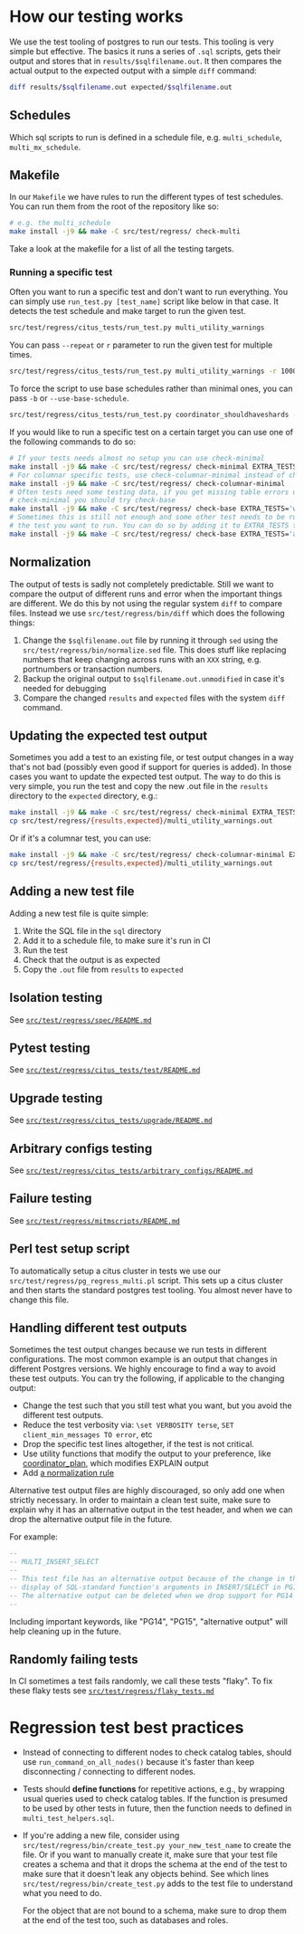 # How our testing works

We use the test tooling of postgres to run our tests. This tooling is very
simple but effective. The basics it runs a series of `.sql` scripts, gets
their output and stores that in `results/$sqlfilename.out`. It then compares the
actual output to the expected output with a simple `diff` command:

```bash
diff results/$sqlfilename.out expected/$sqlfilename.out
```

## Schedules

Which sql scripts to run is defined in a schedule file, e.g. `multi_schedule`,
`multi_mx_schedule`.

## Makefile

In our `Makefile` we have rules to run the different types of test schedules.
You can run them from the root of the repository like so:

```bash
# e.g. the multi_schedule
make install -j9 && make -C src/test/regress/ check-multi
```

Take a look at the makefile for a list of all the testing targets.

### Running a specific test

Often you want to run a specific test and don't want to run everything. You can
simply use `run_test.py [test_name]` script like below in that case. It detects the test schedule
and make target to run the given test.

```bash
src/test/regress/citus_tests/run_test.py multi_utility_warnings
```
You can pass `--repeat` or `r` parameter to run the given test for multiple times.

```bash
src/test/regress/citus_tests/run_test.py multi_utility_warnings -r 1000
```

To force the script to use base schedules rather than minimal ones, you can
pass `-b` or `--use-base-schedule`.

```bash
src/test/regress/citus_tests/run_test.py coordinator_shouldhaveshards -r 1000 --use-base-schedule
```

If you would like to run a specific test on a certain target you can use one
of the following commands to do so:

```bash
# If your tests needs almost no setup you can use check-minimal
make install -j9 && make -C src/test/regress/ check-minimal EXTRA_TESTS='multi_utility_warnings'
# For columnar specific tests, use check-columnar-minimal instead of check-minimal
make install -j9 && make -C src/test/regress/ check-columnar-minimal
# Often tests need some testing data, if you get missing table errors using
# check-minimal you should try check-base
make install -j9 && make -C src/test/regress/ check-base EXTRA_TESTS='with_prepare'
# Sometimes this is still not enough and some other test needs to be run before
# the test you want to run. You can do so by adding it to EXTRA_TESTS too.
make install -j9 && make -C src/test/regress/ check-base EXTRA_TESTS='add_coordinator coordinator_shouldhaveshards'
```


## Normalization

The output of tests is sadly not completely predictable. Still we want to
compare the output of different runs and error when the important things are
different. We do this by not using the regular system `diff` to compare files.
Instead we use `src/test/regress/bin/diff` which does the following things:

1. Change the `$sqlfilename.out` file by running it through `sed` using the
   `src/test/regress/bin/normalize.sed` file. This does stuff like replacing
   numbers that keep changing across runs with an `XXX` string, e.g. portnumbers
   or transaction numbers.
2. Backup the original output to `$sqlfilename.out.unmodified` in case it's
   needed for debugging
3. Compare the changed `results` and `expected` files with the system `diff`
   command.

## Updating the expected test output

Sometimes you add a test to an existing file, or test output changes in a way
that's not bad (possibly even good if support for queries is added). In those
cases you want to update the expected test output.
The way to do this is very simple, you run the test and copy the new .out file
in the `results` directory to the `expected` directory, e.g.:

```bash
make install -j9 && make -C src/test/regress/ check-minimal EXTRA_TESTS='multi_utility_warnings'
cp src/test/regress/{results,expected}/multi_utility_warnings.out
```

Or if it's a columnar test, you can use:

```bash
make install -j9 && make -C src/test/regress/ check-columnar-minimal EXTRA_TESTS='multi_utility_warnings'
cp src/test/regress/{results,expected}/multi_utility_warnings.out
```

## Adding a new test file

Adding a new test file is quite simple:

1. Write the SQL file in the `sql` directory
2. Add it to a schedule file, to make sure it's run in CI
3. Run the test
4. Check that the output is as expected
5. Copy the `.out` file from `results` to `expected`

## Isolation testing

See [`src/test/regress/spec/README.md`](https://github.com/citusdata/citus/blob/master/src/test/regress/spec/README.md)

## Pytest testing

See [`src/test/regress/citus_tests/test/README.md`](https://github.com/citusdata/citus/blob/master/src/test/regress/citus_tests/test/README.md)

## Upgrade testing

See [`src/test/regress/citus_tests/upgrade/README.md`](https://github.com/citusdata/citus/blob/master/src/test/regress/citus_tests/upgrade/README.md)

## Arbitrary configs testing

See [`src/test/regress/citus_tests/arbitrary_configs/README.md`](https://github.com/citusdata/citus/blob/master/src/test/regress/citus_tests/arbitrary_configsupgrade/README.md)

## Failure testing

See [`src/test/regress/mitmscripts/README.md`](https://github.com/citusdata/citus/blob/master/src/test/regress/mitmscripts/README.md)

## Perl test setup script

To automatically setup a citus cluster in tests we use our
`src/test/regress/pg_regress_multi.pl` script. This sets up a citus cluster and
then starts the standard postgres test tooling. You almost never have to change
this file.

## Handling different test outputs

Sometimes the test output changes because we run tests in different configurations.
The most common example is an output that changes in different Postgres versions.
We highly encourage to find a way to avoid these test outputs.
You can try the following, if applicable to the changing output:
- Change the test such that you still test what you want, but you avoid the different test outputs.
- Reduce the test verbosity via: `\set VERBOSITY terse`, `SET client_min_messages TO error`, etc
- Drop the specific test lines altogether, if the test is not critical.
- Use utility functions that modify the output to your preference,
like [coordinator_plan](https://github.com/citusdata/citus/blob/main/src/test/regress/sql/multi_test_helpers.sql#L23),
which modifies EXPLAIN output
- Add [a normalization rule](https://github.com/citusdata/citus/blob/main/ci/README.md#normalize_expectedsh)

Alternative test output files are highly discouraged, so only add one when strictly necessary.
In order to maintain a clean test suite, make sure to explain why it has an alternative
output in the test header, and when we can drop the alternative output file in the future.

For example:

```sql
--
-- MULTI_INSERT_SELECT
--
-- This test file has an alternative output because of the change in the
-- display of SQL-standard function's arguments in INSERT/SELECT in PG15.
-- The alternative output can be deleted when we drop support for PG14
--
```
Including important keywords, like "PG14", "PG15", "alternative output" will
help cleaning up in the future.

## Randomly failing tests

In CI sometimes a test fails randomly, we call these tests "flaky". To fix these
flaky tests see [`src/test/regress/flaky_tests.md`](https://github.com/citusdata/citus/blob/main/src/test/regress/flaky_tests.md)

# Regression test best practices

* Instead of connecting to different nodes to check catalog tables, should use `run_command_on_all_nodes()` because it's faster than keep disconnecting / connecting to different nodes.

* Tests should **define functions** for repetitive actions, e.g., by wrapping usual queries used to check catalog tables.
  If the function is presumed to be used by other tests in future, then the function needs to defined in `multi_test_helpers.sql`.

* If you're adding a new file, consider using `src/test/regress/bin/create_test.py your_new_test_name` to create the file. Or if you want to manually create it, make sure that your test file creates a schema and that it drops the schema at the end of the test to make sure that it doesn't leak any objects behind. See which lines `src/test/regress/bin/create_test.py` adds to the test file to understand what you need to do.

  For the object that are not bound to a schema, make sure to drop them at the end of the test too, such as databases and roles.
